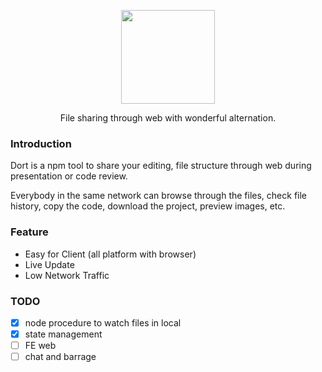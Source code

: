 <p align='center'>
  <p align='center'><img width='150' src='https://raw.githubusercontent.com/coding-show/dort/master/client/static/images/favicon.png' /></p>
  <p align='center'>File sharing through web with wonderful alternation.</p>
</p>

### Introduction
Dort is a npm tool to share your editing, file structure through web during presentation or code review.

Everybody in the same network can browse through the files, check file history, copy the code, download the project, preview images, etc.

### Feature
- Easy for Client (all platform with browser)
- Live Update
- Low Network Traffic

### TODO
- [x] node procedure to watch files in local
- [x] state management
- [ ] FE web
- [ ] chat and barrage
